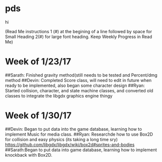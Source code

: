 # pds
hi 

(Read Me instructions 1 (#) at the begining of a line followed by space for Small Heading 2(#) for large font heading. Keep Weekly Progress in Read Me)

# Week of 1/23/17
##Sarath: Finished gravity method(still needs to be tested and Percent/dmg method
##Devin: Completed Score class, will need to edit in future when ready to be implemented, also began some character design
##Ryan: Started collision, character, and state machine classes, and converted old classes to integrate the libgdx graphics engine thingy 
# Week of 1/30/17
##Devin: Began to put data into the game database, learning how to implement Music for media class.
##Ryan: Researchde how to use Box2D for collision and easy physics (its taking a long time sry) https://github.com/libgdx/libgdx/wiki/box2d#sprites-and-bodies
##Sarath:Began to put data into game database, learning how to implement knockback with Box2D.
